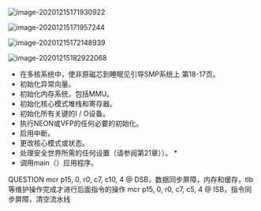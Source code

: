 ![image-20201215171930922](/home/jian/Documents/one_piece/linux_boot/boot/image-20201215171930922.png)

![image-20201215171957244](https://i.loli.net/2021/06/01/FrwlH2KX9Likstd.png)



![image-20201215172148939](https://i.loli.net/2021/06/01/bUArKTpN4EjOB7D.png)



![image-20201215182922068](https://i.loli.net/2021/06/01/mEtFJTzQ46YeLRj.png)


* 在多核系统中，使非原磁芯到睡眠见引导SMP系统上 第18-17页。
* 初始化异常向量。
* 初始化内存系统，包括MMU。
* 初始化核心模式堆栈和寄存器。
* 初始化所有关键的I / O设备。
* 执行NEON或VFP的任何必要的初始化。
* 启用中断。
* 更改核心模式或状态。
* 处理安全世界所需的任何设置（请参阅第21章））。 *
* 调用main（）应用程序。

QUESTION
mcr p15, 0, r0, c7, c10, 4 @ DSB，数据同步屏障，内存和缓存，tlb等维护操作完成才进行后面指令的操作
mcr p15, 0, r0, c7, c5, 4 @ ISB，指令同步屏障，清空流水线










